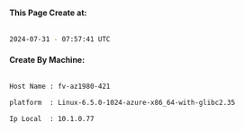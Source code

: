 
   
#### This Page Create at:

```bash

2024-07-31 - 07:57:41 UTC

```

#### Create By Machine:

```bash

Host Name : fv-az1980-421

platform  : Linux-6.5.0-1024-azure-x86_64-with-glibc2.35

Ip Local  : 10.1.0.77

```

